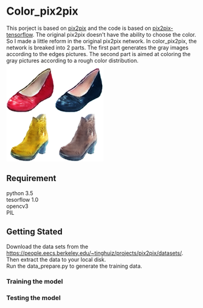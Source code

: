 # Color_pix2pix

This porject is based on [pix2pix](https://phillipi.github.io/pix2pix/) and the code is based on [pix2pix-tensorflow](https://github.com/affinelayer/pix2pix-tensorflow). The original pix2pix doesn't have the ability to choose the color. So I made a little reform 
in the original pix2pix network. In color_pix2pix, the network is breaked into 2 parts. The first part generates the gray images according to the edges pictures. The second part is aimed at coloring the gray pictures according to a rough color distribution.<br>
![Image](https://github.com/soap117/Color_pix2pix/blob/master/images/shoe.png)
## Requirement
python 3.5<br>
tesorflow 1.0<br>
opencv3 <br>
PIL<br>
## Getting Stated
Download the data sets from the https://people.eecs.berkeley.edu/~tinghuiz/projects/pix2pix/datasets/.
<br>
Then extract the data to your local disk.
<br>
Run the data_prepare.py to generate the training data.
### Training the model
### Testing the model
